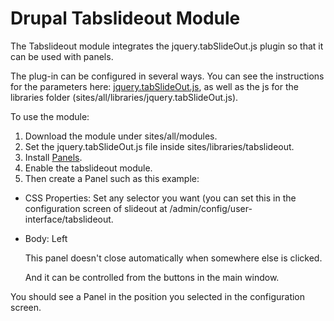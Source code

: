 Drupal Tabslideout Module
=========================

The Tabslideout module integrates the jquery.tabSlideOut.js plugin so that it can be used with panels.

The plug-in can be configured in several ways. You can see the instructions for the parameters here: [jquery.tabSlideOut.js](https://github.com/ahernandezsouza/jquery.tabSlideOut.js/edit/master/README.md), as well as the js for the libraries folder (sites/all/libraries/jquery.tabSlideOut.js).



To use the module:

1. Download the module under sites/all/modules.
2. Set the jquery.tabSlideOut.js file inside sites/libraries/tabslideout.
3. Install [Panels](https://drupal.org/project/panels).
4. Enable the tabslideout module.
5. Then create a Panel such as this example:

* CSS Properties:
Set any selector you want (you can set this in the configuration screen of slideout at /admin/config/user-interface/tabslideout.

* Body:
	<a class="handle">Left<i class="fa fa-icon fa-television"></i></a>
	<p>This panel doesn't close automatically when somewhere else is clicked.</p>
	<p>And it can be controlled from the buttons in the main window.</p>

You should see a Panel in the position you selected in the configuration screen.
